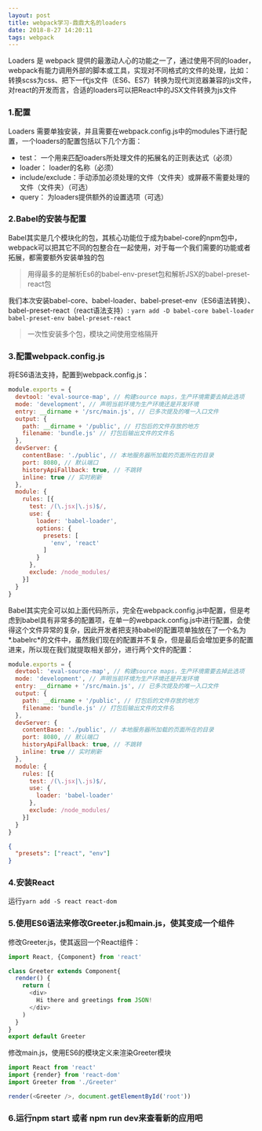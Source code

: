 ```yaml
---
layout: post
title: webpack学习-鼎鼎大名的loaders
date: 2018-8-27 14:20:11
tags: webpack
---
```

Loaders 是 webpack 提供的最激动人心的功能之一了，通过使用不同的loader，webpack有能力调用外部的脚本或工具，实现对不同格式的文件的处理，比如：转换scss为css、把下一代js文件（ES6、ES7）转换为现代浏览器兼容的js文件，对react的开发而言，合适的loaders可以把React中的JSX文件转换为js文件

### 1.配置
Loaders 需要单独安装，并且需要在webpack.config.js中的modules下进行配置，一个loaders的配置包括以下几个方面：
- test： 一个用来匹配loaders所处理文件的拓展名的正则表达式（必须）
- loader： loader的名称（必须）
- include/exclude：手动添加必须处理的文件（文件夹）或屏蔽不需要处理的文件（文件夹）（可选）
- query： 为loaders提供额外的设置选项（可选）

### 2.Babel的安装与配置
Babel其实是几个模块化的包，其核心功能位于成为babel-core的npm包中，webpack可以把其它不同的包整合在一起使用，对于每一个我们需要的功能或者拓展，都需要额外安装单独的包
> 用得最多的是解析Es6的babel-env-preset包和解析JSX的babel-preset-react包

我们本次安装babel-core、babel-loader、babel-preset-env（ES6语法转换）、babel-preset-react（react语法支持）:
`yarn add -D babel-core babel-loader babel-preset-env babel-preset-react`
> 一次性安装多个包，模块之间使用空格隔开

### 3.配置webpack.config.js
将ES6语法支持，配置到webpack.config.js：
```javascript
module.exports = {
  devtool: 'eval-source-map', // 构建source maps，生产环境需要去掉此选项
  mode: 'development', // 声明当前环境为生产环境还是开发环境
  entry: __dirname + '/src/main.js', // 已多次提及的唯一入口文件
  output: {
    path: __dirname + '/public', // 打包后的文件存放的地方
    filename: 'bundle.js' // 打包后输出文件的文件名
  },
  devServer: {
    contentBase: './public', // 本地服务器所加载的页面所在的目录
    port: 8080, // 默认端口
    historyApiFallback: true, // 不跳转
    inline: true // 实时刷新
  },
  module: {
    rules: [{
      test: /(\.jsx|\.js)$/,
      use: {
        loader: 'babel-loader',
        options: {
          presets: [
            'env', 'react'
          ]
        }
      },
      exclude: /node_modules/
    }]
  }
}
```
Babel其实完全可以如上面代码所示，完全在webpack.config.js中配置，但是考虑到babel具有非常多的配置项，在单一的webpack.config.js中进行配置，会使得这个文件异常的复杂，因此开发者把支持babel的配置项单独放在了一个名为*.babelrc*的文件中，虽然我们现在的配置并不复杂，但是最后会增加更多的配置进来，所以现在我们就提取相关部分，进行两个文件的配置：
```javascript
module.exports = {
  devtool: 'eval-source-map', // 构建source maps，生产环境需要去掉此选项
  mode: 'development', // 声明当前环境为生产环境还是开发环境
  entry: __dirname + '/src/main.js', // 已多次提及的唯一入口文件
  output: {
    path: __dirname + '/public', // 打包后的文件存放的地方
    filename: 'bundle.js' // 打包后输出文件的文件名
  },
  devServer: {
    contentBase: './public', // 本地服务器所加载的页面所在的目录
    port: 8080, // 默认端口
    historyApiFallback: true, // 不跳转
    inline: true // 实时刷新
  },
  module: {
    rules: [{
      test: /(\.jsx|\.js)$/,
      use: {
        loader: 'babel-loader'
      },
      exclude: /node_modules/
    }]
  }
}
```
```json
{
  "presets": ["react", "env"]
}
```
### 4.安装React
运行`yarn add -S react react-dom`

### 5.使用ES6语法来修改Greeter.js和main.js，使其变成一个组件
修改Greeter.js，使其返回一个React组件：
```javascript
import React, {Component} from 'react'

class Greeter extends Component{
  render() {
    return (
      <div>
        Hi there and greetings from JSON!
      </div>
    )
  }
}
export default Greeter
```
修改main.js，使用ES6的模块定义来渲染Greeter模块
```javascript
import React from 'react'
import {render} from 'react-dom'
import Greeter from './Greeter'

render(<Greeter />, document.getElementById('root'))
```
### 6.运行npm start 或者 npm run dev来查看新的应用吧
